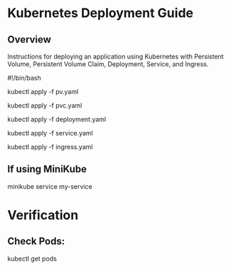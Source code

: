 # Kubernetes Deployment Guide
## Overview
Instructions for deploying an application using Kubernetes with Persistent Volume, Persistent Volume Claim, Deployment, Service, and Ingress.


#!/bin/bash

kubectl apply -f pv.yaml

kubectl apply -f pvc.yaml

kubectl apply -f deployment.yaml

kubectl apply -f service.yaml

kubectl apply -f ingress.yaml

## If using MiniKube

minikube service my-service

# Verification
## Check Pods:

kubectl get pods


